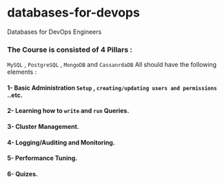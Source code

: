 # databases-for-devops
Databases for DevOps Engineers

### The Course is consisted of 4 Pillars : 
`MySQL` , `PostgreSQL` , `MongoDB` and `CassanrdaDB` All should have the following elements :
#### 1- Basic Administration `Setup` , `creating/updating users and permissions` ..etc.
#### 2- Learning how to `write` and `run` Queries.
#### 3- Cluster Management.
#### 4- Logging/Auditing and Monitoring.
#### 5- Performance Tuning.
#### 6- Quizes.
